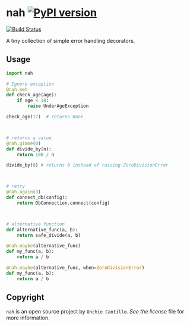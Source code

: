 nah [![PyPI version](https://badge.fury.io/py/nah.svg)](https://badge.fury.io/py/nah)
=====================
[![Build Status](https://travis-ci.com/onchie/nah.svg?branch=master)](https://travis-ci.com/onchie/nah)

A tiny collection of simple error handling decorators.

Usage
-----

```python
import nah

# Ignore exception
@nah.meh
def check_age(age):
    if age < 18:
        raise UnderAgeException

check_age(17)  # returns None



# returns a value
@nah.gimme(0)
def divide_by(n):
    return 100 / n

divide_by(0) # returns 0 instead of raising ZeroDivisionError



# retry
@nah.again(3)
def connect_db(config):
    return DbConnection.connect(config)



# alternative function
def alternative_func(a, b):
    return safe_divide(a, b)

@nah.maybe(alternative_func)
def my_func(a, b):
    return a / b

@nah.maybe(alternative_func, when=ZeroDivisionError)
def my_func(a, b):
    return a / b

```

Copyright
---------

`nah` is an open source project by `Onchie Cantillo`_. See the license_ file
for more information.
